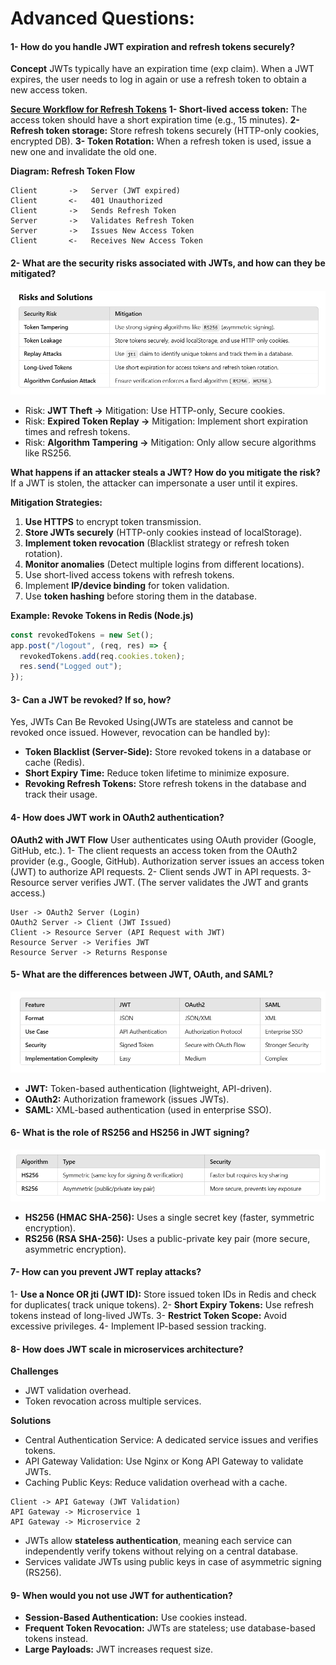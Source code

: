 # Advanced Questions:

#### 1- How do you handle JWT expiration and refresh tokens securely?

**Concept**
JWTs typically have an expiration time (exp claim). When a JWT expires, the user needs to log in again or use a refresh token to obtain a new access token.

**<u>Secure Workflow for Refresh Tokens</u>**
**1- Short-lived access token:** The access token should have a short expiration time (e.g., 15 minutes).
**2- Refresh token storage:** Store refresh tokens securely (HTTP-only cookies, encrypted DB).
**3- Token Rotation:** When a refresh token is used, issue a new one and invalidate the old one.

**Diagram: Refresh Token Flow**

```
Client       ->   Server (JWT expired)
Client       <-   401 Unauthorized
Client       ->   Sends Refresh Token
Server       ->   Validates Refresh Token
Server       ->   Issues New Access Token
Client       <-   Receives New Access Token
```

#### 2- What are the security risks associated with JWTs, and how can they be mitigated?

![JWT Advanced Diagram](./assets/jwt_risk.png)

- Risk: **JWT Theft →** Mitigation: Use HTTP-only, Secure cookies.
- Risk: **Expired Token Replay →** Mitigation: Implement short expiration times and refresh tokens.
- Risk: **Algorithm Tampering →** Mitigation: Only allow secure algorithms like RS256.

**What happens if an attacker steals a JWT? How do you mitigate the risk?**
If a JWT is stolen, the attacker can impersonate a user until it expires.

**Mitigation Strategies:**

1. **Use HTTPS** to encrypt token transmission.
2. **Store JWTs securely** (HTTP-only cookies instead of localStorage).
3. **Implement token revocation** (Blacklist strategy or refresh token rotation).
4. **Monitor anomalies** (Detect multiple logins from different locations).
5. Use short-lived access tokens with refresh tokens.
6. Implement **IP/device binding** for token validation.
7. Use **token hashing** before storing them in the database.

**Example: Revoke Tokens in Redis (Node.js)**

```js
const revokedTokens = new Set();
app.post("/logout", (req, res) => {
  revokedTokens.add(req.cookies.token);
  res.send("Logged out");
});
```


#### 3- Can a JWT be revoked? If so, how?

Yes, JWTs Can Be Revoked Using(JWTs are stateless and cannot be revoked once issued. However, revocation can be handled by):

- **Token Blacklist (Server-Side):** Store revoked tokens in a database or cache (Redis).
- **Short Expiry Time:** Reduce token lifetime to minimize exposure.
- **Revoking Refresh Tokens:** Store refresh tokens in the database and track their usage.

#### 4- How does JWT work in OAuth2 authentication?

**OAuth2 with JWT Flow**
User authenticates using OAuth provider (Google, GitHub, etc.).
1- The client requests an access token from the OAuth2 provider (e.g., Google, GitHub). Authorization server issues an access token (JWT) to authorize API requests.
2- Client sends JWT in API requests.
3- Resource server verifies JWT. (The server validates the JWT and grants access.)

```
User -> OAuth2 Server (Login)
OAuth2 Server -> Client (JWT Issued)
Client -> Resource Server (API Request with JWT)
Resource Server -> Verifies JWT
Resource Server -> Returns Response
```

#### 5- What are the differences between JWT, OAuth, and SAML?

![JWT Advanced Diagram](./assets/jwt_oAuth_saml.png)

- **JWT:** Token-based authentication (lightweight, API-driven).
- **OAuth2:** Authorization framework (issues JWTs).
- **SAML:** XML-based authentication (used in enterprise SSO).

#### 6- What is the role of RS256 and HS256 in JWT signing?

![JWT Advanced Diagram](./assets/role_HS256_RS_256.png)

- **HS256 (HMAC SHA-256):** Uses a single secret key (faster, symmetric encryption).
- **RS256 (RSA SHA-256):** Uses a public-private key pair (more secure, asymmetric encryption).

#### 7- How can you prevent JWT replay attacks?

1- **Use a Nonce OR jti (JWT ID):** Store issued token IDs in Redis and check for duplicates( track unique tokens).
2- **Short Expiry Tokens:** Use refresh tokens instead of long-lived JWTs.
3- **Restrict Token Scope:** Avoid excessive privileges.
4- Implement IP-based session tracking.

#### 8- How does JWT scale in microservices architecture?

**Challenges**

- JWT validation overhead.
- Token revocation across multiple services.

**Solutions**

- Central Authentication Service: A dedicated service issues and verifies tokens.
- API Gateway Validation: Use Nginx or Kong API Gateway to validate JWTs.
- Caching Public Keys: Reduce validation overhead with a cache.

```
Client -> API Gateway (JWT Validation)
API Gateway -> Microservice 1
API Gateway -> Microservice 2
```

- JWTs allow **stateless authentication**, meaning each service can independently verify tokens without relying on a central database.
- Services validate JWTs using public keys in case of asymmetric signing (RS256).

#### 9- When would you not use JWT for authentication?

- **Session-Based Authentication:** Use cookies instead.
- **Frequent Token Revocation:** JWTs are stateless; use database-based tokens instead.
- **Large Payloads:** JWT increases request size.
